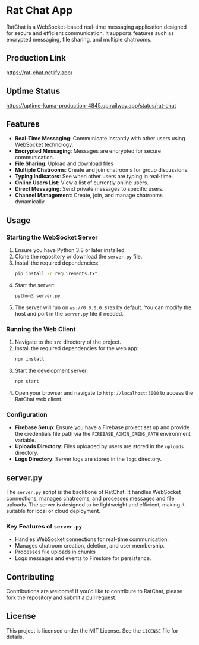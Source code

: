 # Rat Chat App

RatChat is a WebSocket-based real-time messaging application designed for secure and efficient communication. It supports features such as encrypted messaging, file sharing, and multiple chatrooms.

## Production Link
https://rat-chat.netlify.app/ 

## Uptime Status
https://uptime-kuma-production-4845.up.railway.app/status/rat-chat 

## Features

- **Real-Time Messaging**: Communicate instantly with other users using WebSocket technology.
- **Encrypted Messaging**: Messages are encrypted for secure communication.
- **File Sharing**: Upload and download files
- **Multiple Chatrooms**: Create and join chatrooms for group discussions.
- **Typing Indicators**: See when other users are typing in real-time.
- **Online Users List**: View a list of currently online users.
- **Direct Messaging**: Send private messages to specific users.
- **Channel Management**: Create, join, and manage chatrooms dynamically.

## Usage

### Starting the WebSocket Server

1. Ensure you have Python 3.8 or later installed.
2. Clone the repository or download the `server.py` file.
3. Install the required dependencies:
   ```bash
   pip install -r requirements.txt
   ```
4. Start the server:
   ```bash
   python3 server.py
   ```
5. The server will run on `ws://0.0.0.0:8765` by default. You can modify the host and port in the `server.py` file if needed.

### Running the Web Client

1. Navigate to the `src` directory of the project.
2. Install the required dependencies for the web app:
   ```bash
   npm install
   ```
3. Start the development server:
   ```bash
   npm start
   ```
4. Open your browser and navigate to `http://localhost:3000` to access the RatChat web client.

### Configuration

- **Firebase Setup**: Ensure you have a Firebase project set up and provide the credentials file path via the `FIREBASE_ADMIN_CREDS_PATH` environment variable.
- **Uploads Directory**: Files uploaded by users are stored in the `uploads` directory.
- **Logs Directory**: Server logs are stored in the `logs` directory.

## server.py

The `server.py` script is the backbone of RatChat. It handles WebSocket connections, manages chatrooms, and processes messages and file uploads. The server is designed to be lightweight and efficient, making it suitable for local or cloud deployment.

### Key Features of `server.py`

- Handles WebSocket connections for real-time communication.
- Manages chatroom creation, deletion, and user membership.
- Processes file uploads in chunks
- Logs messages and events to Firestore for persistence.

## Contributing

Contributions are welcome! If you'd like to contribute to RatChat, please fork the repository and submit a pull request.

## License

This project is licensed under the MIT License. See the `LICENSE` file for details.

